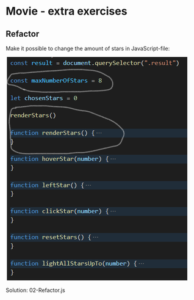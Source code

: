 # Movie - extra exercises

## Refactor

Make it possible to change the amount of stars in JavaScript-file:

![](exercise-extra.png)

Solution: 02-Refactor.js
